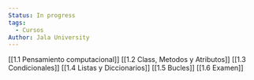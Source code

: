 ```yaml
---
Status: In progress
tags:
  - Cursos
Author: Jala University
---
```

[[1.1 Pensamiento computacional]]
[[1.2 Class, Metodos y Atributos]]
[[1.3 Condicionales]]
[[1.4 Listas y Diccionarios]]
[[1.5 Bucles]]
[[1.6 Examen]]